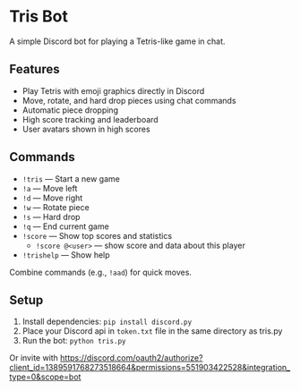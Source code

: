 # Tris Bot

A simple Discord bot for playing a Tetris-like game in chat.

## Features

- Play Tetris with emoji graphics directly in Discord
- Move, rotate, and hard drop pieces using chat commands
- Automatic piece dropping
- High score tracking and leaderboard
- User avatars shown in high scores

## Commands

- `!tris` — Start a new game
- `!a` — Move left
- `!d` — Move right
- `!w` — Rotate piece
- `!s` — Hard drop
- `!q` — End current game
- `!score` — Show top scores and statistics
    - `!score @<user>` — show score and data about this player
- `!trishelp` — Show help

Combine commands (e.g., `!aad`) for quick moves.

## Setup

1. Install dependencies: `pip install discord.py`
2. Place your Discord api in `token.txt` file in the same directory as tris.py
3. Run the bot: `python tris.py`

Or invite with https://discord.com/oauth2/authorize?client_id=1389591768273518664&permissions=551903422528&integration_type=0&scope=bot
